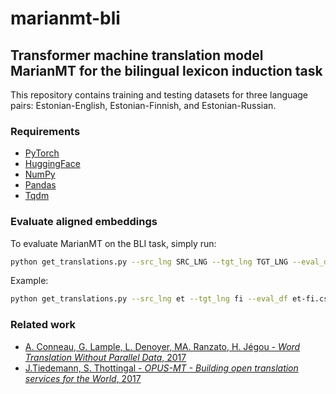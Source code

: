 # marianmt-bli

## Transformer machine translation model MarianMT for the bilingual lexicon induction task

This repository contains training and testing datasets for three language pairs: Estonian-English, Estonian-Finnish, and Estonian-Russian.

### Requirements
* [PyTorch](https://pytorch.org/)
* [HuggingFace](https://huggingface.co/)
* [NumPy](https://numpy.org/)
* [Pandas](https://pandas.pydata.org/)
* [Tqdm](https://tqdm.github.io/)

### Evaluate aligned embeddings
To evaluate MarianMT on the BLI task, simply run:
```bash
python get_translations.py --src_lng SRC_LNG --tgt_lng TGT_LNG --eval_df EVAL_DF --output OUTPUT
```
Example:
```bash
python get_translations.py --src_lng et --tgt_lng fi --eval_df et-fi.csv --output result.csv
```

### Related work
* [A. Conneau, G. Lample, L. Denoyer, MA. Ranzato, H. Jégou - *Word Translation Without Parallel Data*, 2017](https://arxiv.org/pdf/1710.04087.pdf)
* [J.Tiedemann, S. Thottingal - *OPUS-MT - Building open translation services for the World*, 2017](https://aclanthology.org/2020.eamt-1.61)
